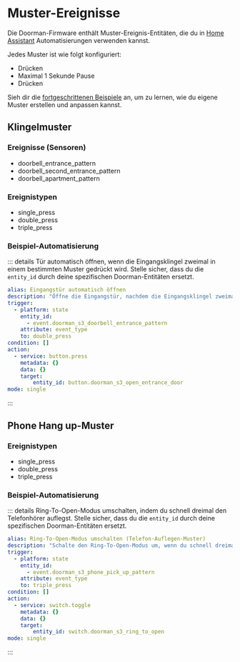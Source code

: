 # Muster-Ereignisse

Die Doorman-Firmware enthält Muster-Ereignis-Entitäten, die du in [Home Assistant](https://www.home-assistant.io/) Automatisierungen verwenden kannst.

Jedes Muster ist wie folgt konfiguriert:
- Drücken
- Maximal 1 Sekunde Pause
- Drücken

Sieh dir die [fortgeschrittenen Beispiele](../firmware/stock-firmware#fortgeschrittene-beispiele) an, um zu lernen, wie du eigene Muster erstellen und anpassen kannst.

## Klingelmuster

### Ereignisse (Sensoren)
- doorbell_entrance_pattern
- doorbell_second_entrance_pattern
- doorbell_apartment_pattern

### Ereignistypen
- single_press
- double_press
- triple_press

### Beispiel-Automatisierung
::: details Tür automatisch öffnen, wenn die Eingangsklingel zweimal in einem bestimmten Muster gedrückt wird.
Stelle sicher, dass du die `entity_id` durch deine spezifischen Doorman-Entitäten ersetzt.
```yaml
alias: Eingangstür automatisch öffnen
description: "Öffne die Eingangstür, nachdem die Eingangsklingel zweimal gedrückt wurde."
trigger:
  - platform: state
    entity_id:
      - event.doorman_s3_doorbell_entrance_pattern
    attribute: event_type
    to: double_press
condition: []
action:
  - service: button.press
    metadata: {}
    data: {}
    target:
        entity_id: button.doorman_s3_open_entrance_door
mode: single
```
:::

## Phone Hang up-Muster

### Ereignistypen
- single_press
- double_press
- triple_press

### Beispiel-Automatisierung
::: details Ring-To-Open-Modus umschalten, indem du schnell dreimal den Telefonhörer auflegst.
Stelle sicher, dass du die `entity_id` durch deine spezifischen Doorman-Entitäten ersetzt.
```yaml
alias: Ring-To-Open-Modus umschalten (Telefon-Auflegen-Muster)
description: "Schalte den Ring-To-Open-Modus um, wenn du schnell dreimal den Telefonhörer auflegst."
trigger:
  - platform: state
    entity_id:
      - event.doorman_s3_phone_pick_up_pattern
    attribute: event_type
    to: triple_press
condition: []
action:
  - service: switch.toggle
    metadata: {}
    data: {}
    target:
        entity_id: switch.doorman_s3_ring_to_open
mode: single
```
:::

